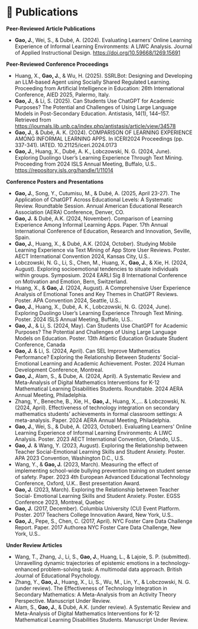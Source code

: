 # 📝 Publications 
**Peer-Reviewed Article Publications**
- **Gao, J.**, Wei, S., & Dubé, A. (2024). Evaluating Learners’ Online Learning Experience of Informal Learning Environments: A LIWC Analysis. Journal of Applied Instructional Design. https://doi.org/10.59668/1269.15691

**Peer-Reviewed Conference Proceedings**
- Huang, X., **Gao, J.**, & Wu, H. (2025). SSRLBot: Designing and Developing an LLM-based Agent using Socially Shared Regulated Learning. Proceeding from Artificial Intelligence in Education: 26th International Conference, AIED 2025, Palermo, Italy.
- **Gao, J.**, & Li, S. (2025). Can Students Use ChatGPT for Academic Purposes? The Potential and Challenges of Using Large Language Models in Post-Secondary Education. Antistasis, 14(1), 144–157. Retrieved from https://journals.lib.unb.ca/index.php/antistasis/article/view/34578
- **Gao, J.**, & Dubé, A. K. (2024). COMPARISON OF LEARNING EXPERIENCE AMONG INFORMAL LEARNING APPS. In ICERI2024 Proceedings (pp. 337-341). IATED. 10.21125/iceri.2024.0173
- **Gao, J.**, Huang, X., Dubé, A. K., Lobczowski, N. G. (2024, June). Exploring Duolingo User’s Learning Experience Through Text Mining. Proceeding from 2024 ISLS Annual Meeting, Buffalo, U.S.. https://repository.isls.org/handle/1/11014

**Conference Posters and Presentations**
- **Gao, J.**, Song, Y., Cutumisu, M., & Dubé, A. (2025, April 23-27). The Application of ChatGPT Across Educational Levels: A Systematic Review. Roundtable Session. Annual American Educational Research Association (AERA) Conference, Denver, CO.
- **Gao, J.** & Dubé, A.K. (2024, November). Comparison of Learning Experience Among Informal Learning Apps. Paper. 17th Annual International Conference of Education, Research and Innovation, Seville, Spain.
- **Gao, J.**, Huang, X., & Dubé, A.K. (2024, October). Studying Mobile Learning Experience via Text Mining of App Store User Reviews. Poster. AECT International Convention 2024, Kansas City, U.S..
- Lobczowski, N. G., Li, S., Chen, M., Huang, X., **Gao, J.**, & Xie, H. (2024, August). Exploring socioemotional tendencies to situate individuals within groups. Symposium. 2024 EARLI Sig 8 International Conference on Motivation and Emotion, Bern, Switzerland.
- Huang, X., & **Gao, J.** (2024, August). A Comprehensive User Experience Analysis of Emotional Tones and Key Themes in ChatGPT Reviews. Poster. APA Convention 2024, Seattle, U.S..
- **Gao, J.**, Huang, X., Dubé, A. K., Lobczowski, N. G. (2024, June). Exploring Duolingo User’s Learning Experience Through Text Mining. Poster. 2024 ISLS Annual Meeting, Buffalo, U.S..
- **Gao, J.**, & Li, S. (2024, May). Can Students Use ChatGPT for Academic Purposes? The Potential and Challenges of Using Large Language Models on Education. Poster. 13th Atlantic Education Graduate Student Conference, Canada
- **Gao, J.** & Li, S. (2024, April). Can SEL Improve Mathematics Performance? Exploring the Relationship Between Students’ Social-Emotional Learning and Academic Achievement. Poster. 2024 Human Development Conference, Montreal.
- **Gao, J.**, Alam, S., & Dube, A. (2024, April). A Systematic Review and Meta-Analysis of Digital Mathematics Interventions for K-12 Mathematical Learning Disabilities Students. Roundtable. 2024 AERA Annual Meeting, Philadelphia.
- Zhang, Y., Beneche, B., Xie, H., **Gao, J.**, Huang, X.,... & Lobczowski, N. (2024, April). Effectiveness of technology integration on secondary mathematics students’ achievements in formal classroom settings: A meta-analysis. Paper. 2024 AERA Annual Meeting, Philadelphia.
- **Gao, J.**, Wei, S., & Dubé, A. (2023, October). Evaluating Learners' Online Learning Experience of Informal Learning Environments: A LIWC Analysis. Poster. 2023 AECT International Convention, Orlando, U.S..
- **Gao, J.** & Wang, Y. (2023, August). Exploring the Relationship between Teacher Social-Emotional Learning Skills and Student Anxiety. Poster. APA 2023 Convention, Washington D.C., U.S.
- Wang, Y., & **Gao, J.** (2023, March). Measuring the effect of implementing school-wide bullying prevention training on student sense of safety. Paper. 2023 4th European Advanced Educational Technology Conference, Oxford, U.K.. Best presentation Award.
- **Gao, J.** (2023, March). Exploring the Relationship between Teacher Social- Emotional Learning Skills and Student Anxiety. Poster. EGSS Conference 2023, Montreal, Quebec
- **Gao, J.** (2017, December). Columbia University (CU) Event Platform. Poster. 2017 Teachers College Innovation Award, New York, U.S..
- **Gao, J.**, Pepe, S., Chen, C. (2017, April). NYC Foster Care Data Challenge Report. Paper. 2017 Authorea NYC Foster Care Data Challenge, New York, U.S..

**Under Review Articles**
- Wang, T., Zhang, J., Li, S., **Gao, J.**, Huang, L., & Lajoie, S. P. (submitted). Unravelling dynamic trajectories of epistemic emotions in a technology-enhanced problem-solving task: A multimodal data approach. British Journal of Educational Psychology.
- Zhang, Y., **Gao, J.**, Huang, X., Li, S., Wu, M., Lin, Y., & Lobczowski, N. G. (under review). The Effectiveness of Technology Integration in Secondary Mathematics: A Meta-Analysis from an Activity Theory Perspective. Manuscript Under Review.
- Alam, S., **Gao, J.**, & Dubé, A.K. (under review). A Systematic Review and Meta-Analysis of Digital Mathematics Interventions for K-12 Mathematical Learning Disabilities Students. Manuscript Under Review.
